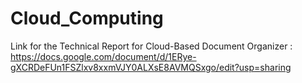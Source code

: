 # Cloud_Computing
Link for the Technical Report for Cloud-Based Document Organizer : 
https://docs.google.com/document/d/1ERye-gXCRDeFUn1FSZlxv8xxmVJY0ALXsE8AVMQSxgo/edit?usp=sharing
